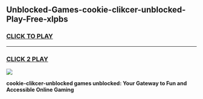 
## Unblocked-Games-cookie-clikcer-unblocked-Play-Free-xlpbs
<h3>
<a href="https://premium76.site?title=cookie-clikcer-unblocked&ref=23A">CLICK TO PLAY</a></h3>
<hr>

<h3>
<a href="https://premium76.site?title=cookie-clikcer-unblocked&ref=23A">CLICK 2 PLAY</a>
  
</h3>

<a href="https://premium76.site?title=cookie-clikcer-unblocked&ref=23A"><img src="https://clearcache.store/games.png"></a>


**cookie-clikcer-unblocked games unblocked: Your Gateway to Fun and Accessible Online Gaming**
